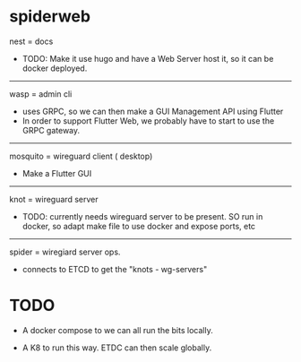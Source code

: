 # spiderweb

nest = docs

- TODO: Make it use hugo and have a Web Server host it, so it can be docker deployed.

---

wasp = admin cli

- uses GRPC, so we can then make a GUI Management API using Flutter
- In order to support Flutter Web, we probably have to start to use the GRPC gateway.

---


mosquito = wireguard client ( desktop)

- Make a Flutter GUI

---

knot = wireguard server

- TODO: currently needs wireguard server to be present. SO run in docker, so adapt make file to use docker and expose ports, etc

---

spider = wiregiard server ops.

- connects to ETCD to get the "knots - wg-servers"


# TODO

- A docker compose to we can all run the bits locally.

- A K8 to run this way. ETDC can then scale globally.

